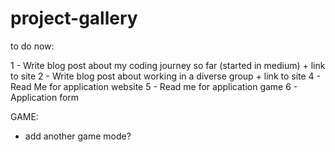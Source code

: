 # project-gallery

to do now:

1 - Write blog post about my coding journey so far (started in medium) + link to site
2 - Write blog post about working in a diverse group + link to site
4 - Read Me for application website
5 - Read me for application game
6 - Application form


GAME:

- add another game mode?





